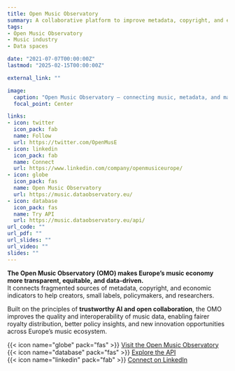 ```yaml
---
title: Open Music Observatory
summary: A collaborative platform to improve metadata, copyright, and economic data in Europe’s music sector, supporting fair remuneration, transparency, and trustworthy AI.
tags:
- Open Music Observatory
- Music industry
- Data spaces

date: "2021-07-07T00:00:00Z"
lastmod: "2025-02-15T00:00:00Z"

external_link: ""

image:
  caption: "Open Music Observatory – connecting music, metadata, and markets"
  focal_point: Center

links:
- icon: twitter
  icon_pack: fab
  name: Follow
  url: https://twitter.com/OpenMusE
- icon: linkedin
  icon_pack: fab
  name: Connect
  url: https://www.linkedin.com/company/openmusiceurope/
- icon: globe
  icon_pack: fas
  name: Open Music Observatory
  url: https://music.dataobservatory.eu/
- icon: database
  icon_pack: fas
  name: Try API
  url: https://music.dataobservatory.eu/api/
url_code: ""
url_pdf: ""
url_slides: ""
url_video: ""
slides: ""
---
```


**The Open Music Observatory (OMO) makes Europe’s music economy more transparent, equitable, and data-driven.**  
It connects fragmented sources of metadata, copyright, and economic indicators to help creators, small labels, policymakers, and researchers.  

Built on the principles of **trustworthy AI and open collaboration**, the OMO improves the quality and interoperability of music data, enabling fairer royalty distribution, better policy insights, and new innovation opportunities across Europe’s music ecosystem.  

{{< icon name="globe" pack="fas" >}} [Visit the Open Music Observatory](https://music.dataobservatory.eu/)  
{{< icon name="database" pack="fas" >}} [Explore the API](https://music.dataobservatory.eu/api/)  
{{< icon name="linkedin" pack="fab" >}} [Connect on LinkedIn](https://www.linkedin.com/company/openmusiceurope/)  
